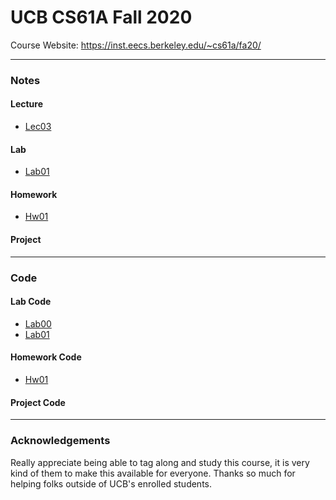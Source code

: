 # UCB CS61A Fall 2020
Course Website: https://inst.eecs.berkeley.edu/~cs61a/fa20/

---

### Notes 

#### Lecture
- [Lec03](./notes/lecture/lec03.md)
#### Lab
- [Lab01](./notes/lab/lab01.md)
#### Homework
- [Hw01](./notes/homework/hw01.md)

#### Project

---
### Code

#### Lab Code
- [Lab00](./lab/lab00/lab00.py)
- [Lab01](./lab/lab01/lab01.py)

#### Homework Code
- [Hw01](./homework/hw01/hw01.py)

#### Project Code
---
### Acknowledgements 
 Really appreciate being able to tag along and study this course, it is very kind of them to make this available for everyone. Thanks so much for helping folks outside of UCB's enrolled students.
